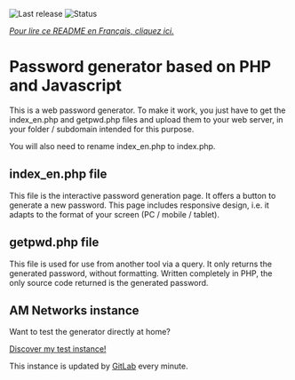 ![Last release](https://services.am-networks.fr/badges/PasswordGenerator-PHP/release.svg)
![Status](https://services.am-networks.fr/badges/PasswordGenerator-PHP/status.svg)

[*Pour lire ce README en Français, cliquez ici.*](https://github.com/alexandremottier/PasswordGenerator-PHP/blob/master/README.md)

# Password generator based on PHP and Javascript

This is a web password generator.
To make it work, you just have to get the index_en.php and getpwd.php files and upload them to your web server, in your folder / subdomain intended for this purpose.

You will also need to rename index_en.php to index.php.

## index_en.php file

This file is the interactive password generation page.
It offers a button to generate a new password.
This page includes responsive design, i.e. it adapts to the format of your screen (PC / mobile / tablet).

## getpwd.php file

This file is used for use from another tool via a query. It only returns the generated password, without formatting.
Written completely in PHP, the only source code returned is the generated password.

## AM Networks instance

Want to test the generator directly at home?

[Discover my test instance!](https://services.am-networks.fr/pwdgen/index_en.php)

This instance is updated by [GitLab](https://gitlab.am-networks.fr/am/PasswordGenerator-PHP) every minute.
